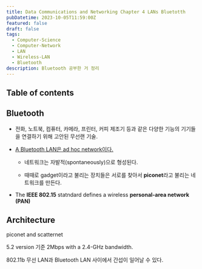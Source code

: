 ```yaml
---
title: Data Communications and Networking Chapter 4 LANs Bluetotth
pubDatetime: 2023-10-05T11:59:00Z
featured: false
draft: false
tags:
  - Computer-Science
  - Computer-Network
  - LAN
  - Wireless-LAN
  - Bluetooth
description: Bluetooth 공부한 거 정리
---
```


## Table of contents

## Bluetooth

- 전화, 노트북, 컴퓨터, 카메라, 프린터, 커피 제조기 등과 같은 다양한 기능의 기기들을 연결하기 위해 고안된 무선랜 기술.

- <u>A Bluetooth LAN은 ad hoc network이다.</u>

  - 네트워크는 자발적(spontaneously)으로 형성된다.

  - 때때로 gadget이라고 불리는 장치들은 서로를 찾아서 **piconet**라고 불리는 네트워크를 만든다.

- The **IEEE 802.15** statndard defines a wireless **personal-area network (PAN)**

## Architecture

piconet and scatternet

5.2 version 기준
2Mbps with a 2.4-GHz bandwidth.

802.11b 무선 LAN과 Bluetooth LAN 사이에서 간섭이 일어날 수 있다.
